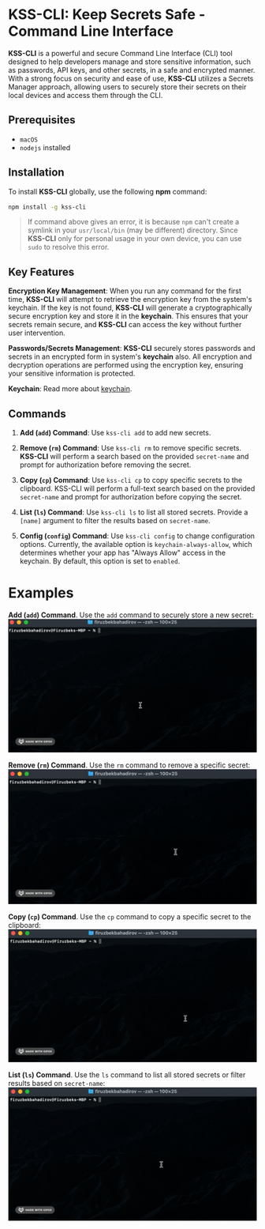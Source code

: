 # KSS-CLI: Keep Secrets Safe - Command Line Interface

**KSS-CLI** is a powerful and secure Command Line Interface (CLI) tool designed to help developers manage and store sensitive information, such as passwords, API keys, and other secrets, in a safe and encrypted manner. With a strong focus on security and ease of use, **KSS-CLI** utilizes a Secrets Manager approach, allowing users to securely store their secrets on their local devices and access them through the CLI.

## Prerequisites

* `macOS`
* `nodejs` installed

## Installation

To install **KSS-CLI** globally, use the following **npm** command:

```bash
npm install -g kss-cli
```
> If command above gives an error, it is because `npm` can't create a symlink in your `usr/local/bin` (may be different) directory.
Since **KSS-CLI** only for personal usage in your own device, you can use `sudo` to resolve this error.  

## Key Features

**Encryption Key Management**: When you run any command for the first time, **KSS-CLI** will attempt to retrieve the encryption key from the system's keychain. If the key is not found, **KSS-CLI** will generate a cryptographically secure encryption key and store it in the **keychain**. This ensures that your secrets remain secure, and **KSS-CLI** can access the key without further user intervention.

**Passwords/Secrets Management**: **KSS-CLI** securely stores passwords and secrets in an encrypted form in system's **keychain** also. All encryption and decryption operations are performed using the encryption key, ensuring your sensitive information is protected.

**Keychain**: Read more about [keychain](https://en.wikipedia.org/wiki/Keychain_(software)).

## Commands

1. **Add (`add`) Command**: Use `kss-cli add` to add new secrets.

2. **Remove (`rm`) Command**: Use `kss-cli rm` to remove specific secrets. **KSS-CLI** will perform a search based on the provided `secret-name` and prompt for authorization before removing the secret.

3. **Copy (`cp`) Command**: Use `kss-cli cp` to copy specific secrets to the clipboard. KSS-CLI will perform a full-text search based on the provided `secret-name` and prompt for authorization before copying the secret.

4. **List (`ls`) Command**: Use `kss-cli ls` to list all stored secrets. Provide a `[name]` argument to filter the results based on `secret-name`.

5. **Config (`config`) Command**: Use `kss-cli config` to change configuration options. Currently, the available option is `keychain-always-allow`, which determines whether your app has "Always Allow" access in the keychain. By default, this option is set to `enabled`.

# Examples

**Add (`add`) Command**. Use the `add` command to securely store a new secret:  
![add command example](https://raw.githubusercontent.com/BakhadyrovF/kss-cli/master/media/examples/add.gif)

**Remove (`rm`) Command**. Use the `rm` command to remove a specific secret:
![rm command example](https://raw.githubusercontent.com/BakhadyrovF/kss-cli/master/media/examples/rm.gif)

**Copy (`cp`) Command**. Use the `cp` command to copy a specific secret to the clipboard:
![cp command example](https://raw.githubusercontent.com/BakhadyrovF/kss-cli/master/media/examples/cp.gif)

**List (`ls`) Command**. Use the `ls` command to list all stored secrets or filter results based on `secret-name`:
![ls command example](https://raw.githubusercontent.com/BakhadyrovF/kss-cli/master/media/examples/ls.gif)